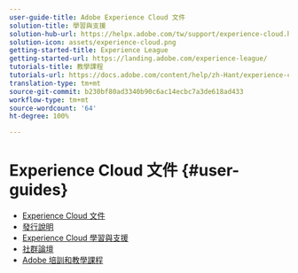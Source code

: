 ```yaml
---
user-guide-title: Adobe Experience Cloud 文件
solution-title: 學習與支援
solution-hub-url: https://helpx.adobe.com/tw/support/experience-cloud.html
solution-icon: assets/experience-cloud.png
getting-started-title: Experience League
getting-started-url: https://landing.adobe.com/experience-league/
tutorials-title: 教學課程
tutorials-url: https://docs.adobe.com/content/help/zh-Hant/experience-cloud/tutorials/home.html
translation-type: tm+mt
source-git-commit: b230bf80ad3340b90c6ac14ecbc7a3de618ad433
workflow-type: tm+mt
source-wordcount: '64'
ht-degree: 100%

---
```



# Experience Cloud 文件 {#user-guides}

+ [Experience Cloud 文件](home.md)
+ [發行說明](https://docs.adobe.com/content/help/zh-Hant/release-notes/experience-cloud/current.html)
+ [Experience Cloud 學習與支援](https://helpx.adobe.com/tw/support/experience-cloud.html)
+ [社群論壇](https://forums.adobe.com/community/experience-cloud/)
+ [Adobe 培訓和教學課程](https://helpx.adobe.com/learning.html?promoid=KAUDK)

<!--
+ [About Moving to Experience League](/help/landing-user-guides/experience-league-preview.md)
-->